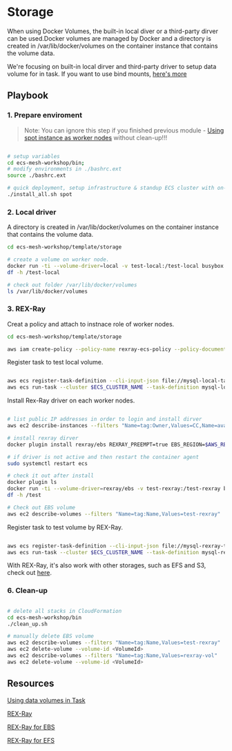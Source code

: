 # Storage

When using Docker Volumes, the built-in local diver or a third-party dirver can be used.Docker volumes are managed by Docker and a directory is created in /var/lib/docker/volumes on the container instance that contains the volume data.

We're focusing on built-in local dirver and third-party driver to setup data volume for in task. If you want to use bind mounts, [here's more](https://docs.aws.amazon.com/AmazonECS/latest/developerguide/bind-mounts.html)

## Playbook

### 1. Prepare enviroment

> Note: You can ignore this step if you finished previous module - [Using spot instance as worker nodes](./Spot4Worker.md) without clean-up!!!

```bash

# setup variables
cd ecs-mesh-workshop/bin;
# modify environments in ./bashrc.ext
source ./bashrc.ext

# quick deployment, setup infrastructure & standup ECS cluster with on-demand instance
./install_all.sh spot

```

### 2. Local driver
A directory is created in /var/lib/docker/volumes on the container instance that contains the volume data.

```bash
cd ecs-mesh-workshop/template/storage

# create a volume on worker node.
docker run -ti --volume-driver=local -v test-local:/test-local busybox
df -h /test-local

# check out folder /var/lib/docker/volumes
ls /var/lib/docker/volumes

```


### 3. REX-Ray

Creat a policy and attach to instnace role of worker nodes.

```bash
cd ecs-mesh-workshop/template/storage

aws iam create-policy --policy-name rexray-ecs-policy --policy-document file://rexray-iam-policy.json

```

Register task to test local volume.

```bash

aws ecs register-task-definition --cli-input-json file://mysql-local-task-definition.json
aws ecs run-task --cluster $ECS_CLUSTER_NAME --task-definition mysql-local --count 1

```

Install Rex-Ray driver on each worker nodes.

```bash

# list public IP addresses in order to login and install dirver
aws ec2 describe-instances --filters "Name=tag:Owner,Values=CC,Name=availability-zone,Values=us-west-2b"| jq '.Reservations[].Instances[].PublicIpAddress'

# install rexray dirver
docker plugin install rexray/ebs REXRAY_PREEMPT=true EBS_REGION=$AWS_REGION --grant-all-permissions

# if driver is not active and then restart the container agent
sudo systemctl restart ecs

# check it out after install
docker plugin ls
docker run -ti --volume-driver=rexray/ebs -v test-rexray:/test-rexray busybox
df -h /test

# Check out EBS volume
aws ec2 describe-volumes --filters "Name=tag:Name,Values=test-rexray"

```

Register task to test volume by REX-Ray.

```bash

aws ecs register-task-definition --cli-input-json file://mysql-rexray-task-definition.json
aws ecs run-task --cluster $ECS_CLUSTER_NAME --task-definition mysql-rexray --count 1

```


With REX-Ray, it's also work with other storages, such as EFS and S3, check out [here](https://github.com/rexray/rexray/blob/master/.docs/user-guide/storage-providers/aws.md).



### 6. Clean-up

```bash

# delete all stacks in CloudFormation
cd ecs-mesh-workshop/bin
./clean_up.sh

# manually delete EBS volume
aws ec2 describe-volumes --filters "Name=tag:Name,Values=test-rexray"
aws ec2 delete-volume --volume-id <VolumeId>
aws ec2 describe-volumes --filters "Name=tag:Name,Values=rexray-vol"
aws ec2 delete-volume --volume-id <VolumeId>

```


## Resources
[Using data volumes in Task](https://docs.aws.amazon.com/AmazonECS/latest/developerguide/using_data_volumes.html)

[REX-Ray](https://github.com/rexray/rexray)

[REX-Ray for EBS](https://amazonaws-china.com/blogs/compute/amazon-ecs-and-docker-volume-drivers-amazon-ebs/)

[REX-Ray for EFS](https://amazonaws-china.com/blogs/compute/amazon-ecs-and-docker-volume-drivers-amazon-efs/)
